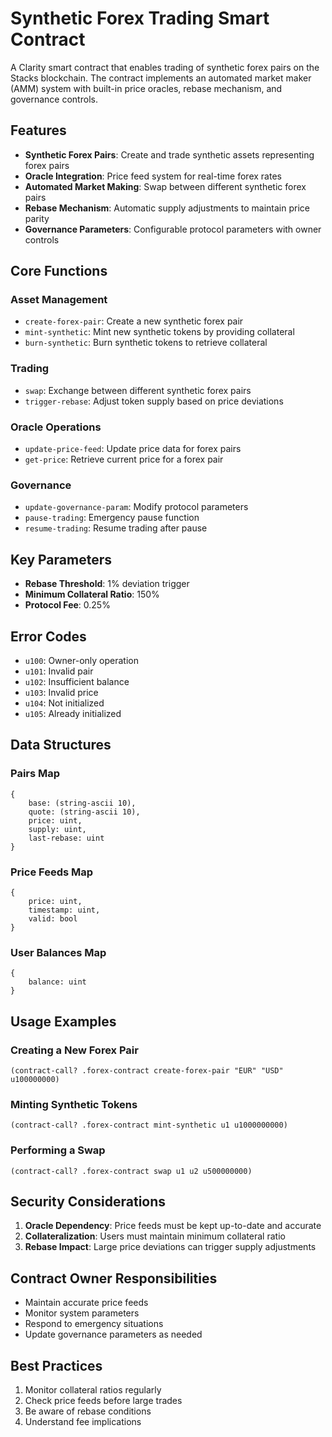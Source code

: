 # Synthetic Forex Trading Smart Contract

A Clarity smart contract that enables trading of synthetic forex pairs on the Stacks blockchain. The contract implements an automated market maker (AMM) system with built-in price oracles, rebase mechanism, and governance controls.

## Features

- **Synthetic Forex Pairs**: Create and trade synthetic assets representing forex pairs
- **Oracle Integration**: Price feed system for real-time forex rates
- **Automated Market Making**: Swap between different synthetic forex pairs
- **Rebase Mechanism**: Automatic supply adjustments to maintain price parity
- **Governance Parameters**: Configurable protocol parameters with owner controls

## Core Functions

### Asset Management

- `create-forex-pair`: Create a new synthetic forex pair
- `mint-synthetic`: Mint new synthetic tokens by providing collateral
- `burn-synthetic`: Burn synthetic tokens to retrieve collateral

### Trading

- `swap`: Exchange between different synthetic forex pairs
- `trigger-rebase`: Adjust token supply based on price deviations

### Oracle Operations

- `update-price-feed`: Update price data for forex pairs
- `get-price`: Retrieve current price for a forex pair

### Governance

- `update-governance-param`: Modify protocol parameters
- `pause-trading`: Emergency pause function
- `resume-trading`: Resume trading after pause

## Key Parameters

- **Rebase Threshold**: 1% deviation trigger
- **Minimum Collateral Ratio**: 150%
- **Protocol Fee**: 0.25%

## Error Codes

- `u100`: Owner-only operation
- `u101`: Invalid pair
- `u102`: Insufficient balance
- `u103`: Invalid price
- `u104`: Not initialized
- `u105`: Already initialized

## Data Structures

### Pairs Map
```clarity
{
    base: (string-ascii 10),
    quote: (string-ascii 10),
    price: uint,
    supply: uint,
    last-rebase: uint
}
```

### Price Feeds Map
```clarity
{
    price: uint,
    timestamp: uint,
    valid: bool
}
```

### User Balances Map
```clarity
{
    balance: uint
}
```

## Usage Examples

### Creating a New Forex Pair
```clarity
(contract-call? .forex-contract create-forex-pair "EUR" "USD" u100000000)
```

### Minting Synthetic Tokens
```clarity
(contract-call? .forex-contract mint-synthetic u1 u1000000000)
```

### Performing a Swap
```clarity
(contract-call? .forex-contract swap u1 u2 u500000000)
```

## Security Considerations

1. **Oracle Dependency**: Price feeds must be kept up-to-date and accurate
2. **Collateralization**: Users must maintain minimum collateral ratio
3. **Rebase Impact**: Large price deviations can trigger supply adjustments

## Contract Owner Responsibilities

- Maintain accurate price feeds
- Monitor system parameters
- Respond to emergency situations
- Update governance parameters as needed

## Best Practices

1. Monitor collateral ratios regularly
2. Check price feeds before large trades
3. Be aware of rebase conditions
4. Understand fee implications